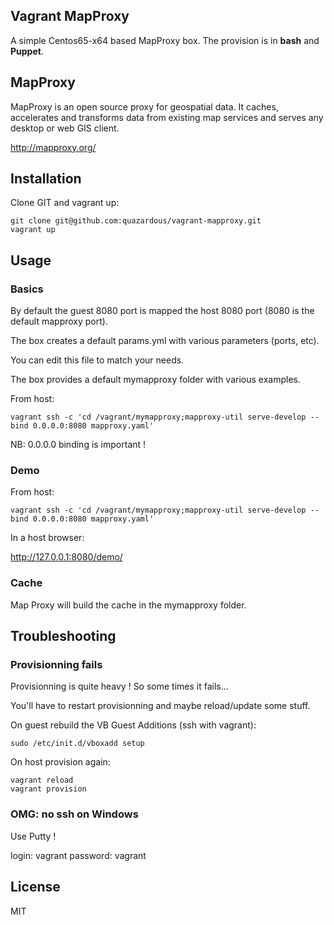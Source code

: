 ## Vagrant MapProxy

A simple Centos65-x64 based MapProxy box. The provision is in **bash** and **Puppet**.

## MapProxy

MapProxy is an open source proxy for geospatial data. It caches, accelerates and transforms data from existing map services and serves any desktop or web GIS client.

http://mapproxy.org/

## Installation

Clone GIT and vagrant up:

    git clone git@github.com:quazardous/vagrant-mapproxy.git
    vagrant up

## Usage

### Basics

By default the guest 8080 port is mapped the host 8080 port (8080 is the default mapproxy port).

The box creates a default params.yml with various parameters (ports, etc).

You can edit this file to match your needs.

The box provides a default mymapproxy folder with various examples.

From host:

    vagrant ssh -c 'cd /vagrant/mymapproxy;mapproxy-util serve-develop --bind 0.0.0.0:8080 mapproxy.yaml'

NB: 0.0.0.0 binding is important !

### Demo

From host:

    vagrant ssh -c 'cd /vagrant/mymapproxy;mapproxy-util serve-develop --bind 0.0.0.0:8080 mapproxy.yaml'

In a host browser:

http://127.0.0.1:8080/demo/

### Cache

Map Proxy will build the cache in the mymapproxy folder.

## Troubleshooting

### Provisionning fails

Provisionning is quite heavy ! So some times it fails...

You'll have to restart provisionning and maybe reload/update some stuff.

On guest rebuild the VB Guest Additions (ssh with vagrant):

    sudo /etc/init.d/vboxadd setup

On host provision again:

    vagrant reload
    vagrant provision

### OMG: no ssh on Windows

Use Putty !

login: vagrant
password: vagrant

## License

MIT
